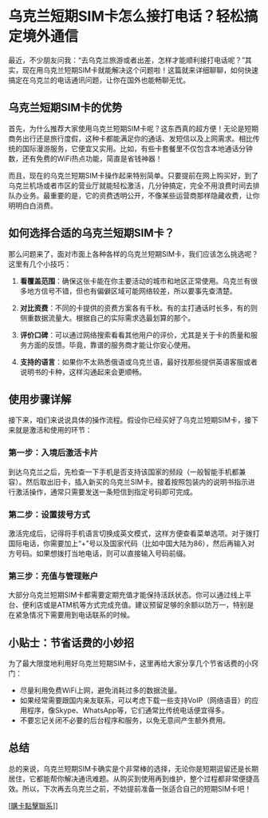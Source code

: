 # 乌克兰短期SIM卡怎么接打电话？轻松搞定境外通信

最近，不少朋友问我：“去乌克兰旅游或者出差，怎样才能顺利接打电话呢？”其实，现在用乌克兰短期SIM卡就能解决这个问题啦！这篇就来详细聊聊，如何快速搞定在乌克兰的电话通讯问题，让你在国外也能畅聊无忧。

## 乌克兰短期SIM卡的优势

首先，为什么推荐大家使用乌克兰短期SIM卡呢？这东西真的超方便！无论是短期商务出行还是旅行度假，这种卡都能满足你的通话、发短信以及上网需求。相比传统的国际漫游服务，它便宜又实用。比如，有些卡套餐里不仅包含本地通话分钟数，还有免费的WiFi热点功能，简直是省钱神器！

而且，现在的乌克兰短期SIM卡操作起来特别简单。只要提前在网上购买好，到了乌克兰机场或者市区的营业厅就能轻松激活，几分钟搞定，完全不用浪费时间去排队办业务。最重要的是，它的资费透明公开，不像某些运营商那样隐藏收费，让你明明白白消费。

## 如何选择合适的乌克兰短期SIM卡？

那么问题来了，面对市面上各种各样的乌克兰短期SIM卡，我们应该怎么挑选呢？这里有几个小技巧：

1. **看覆盖范围**：确保这张卡能在你主要活动的城市和地区正常使用。乌克兰有很多地方信号不错，但也有偏僻区域可能网络较差，所以要事先查清楚。

2. **对比资费**：不同的卡提供的资费方案各有千秋。有的主打通话时长多，有的则侧重数据流量大。根据自己的实际需求选最划算的那个。

3. **评价口碑**：可以通过网络搜索看看其他用户的评价，尤其是关于卡的质量和服务方面的反馈。毕竟，靠谱的服务商才能让你安心使用。

4. **支持的语言**：如果你不太熟悉俄语或乌克兰语，最好找那些提供英语客服或者说明书的卡种，这样沟通起来会更顺畅。

## 使用步骤详解

接下来，咱们来说说具体的操作流程。假设你已经买好了乌克兰短期SIM卡，接下来就是激活和使用的环节：

### 第一步：入境后激活卡片

到达乌克兰之后，先检查一下手机是否支持该国家的频段（一般智能手机都兼容）。然后取出旧卡，插入新买的乌克兰SIM卡。接着按照包装内的说明书指示进行激活操作，通常只需要发送一条短信到指定号码即可完成。

### 第二步：设置拨号方式

激活完成后，记得将手机语言切换成英文模式，这样方便查看菜单选项。对于拨打国际电话，你需要加上“+”号以及国家代码（比如中国大陆为86），然后再输入对方号码。如果想拨打当地电话，则可以直接输入号码前缀。

### 第三步：充值与管理账户

大部分乌克兰短期SIM卡都需要定期充值才能保持活跃状态。你可以通过线上平台、便利店或是ATM机等方式完成充值。建议预留足够的余额以防万一，特别是在紧急情况下需要用到电话联系的时候。

## 小贴士：节省话费的小妙招

为了最大限度地利用好乌克兰短期SIM卡，这里再给大家分享几个节省话费的小窍门：

- 尽量利用免费WiFi上网，避免消耗过多的数据流量。
- 如果经常需要跟国内亲友联系，可以考虑下载一些支持VoIP（网络语音）的应用程序，像Skype、WhatsApp等，它们通常比传统电话便宜得多。
- 不要忘记关闭不必要的后台程序和服务，以免无意间产生额外费用。

## 总结

总的来说，乌克兰短期SIM卡确实是个非常棒的选择，无论你是短期逗留还是长期居住，它都能帮你解决通讯难题。从购买到使用再到维护，整个过程都非常便捷高效。所以，下次再去乌克兰之前，不妨提前准备一张适合自己的短期SIM卡吧！

[[購卡點擊聯系](https://t.me/s/esim1088)]]